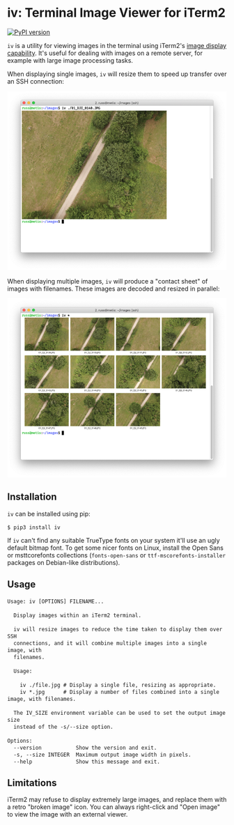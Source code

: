 # iv: Terminal Image Viewer for iTerm2
[![PyPI version](https://badge.fury.io/py/iv.svg)](https://badge.fury.io/py/iv)

`iv` is a utility for viewing images in the terminal using iTerm2's [image display capability](https://www.iterm2.com/documentation-images.html). It's useful for dealing with images on a remote server, for example with large image processing tasks.

When displaying single images, `iv` will resize them to speed up
transfer over an SSH connection:

![iv displaying a single image](https://github.com/russss/iv/raw/master/images/single.png)

When displaying multiple images, `iv` will produce a "contact sheet"
of images with filenames. These images are decoded and resized in
parallel:

![iv displaying multiple images](https://github.com/russss/iv/raw/master/images/multi.png)

## Installation

`iv` can be installed using pip:

	$ pip3 install iv

If `iv` can't find any suitable TrueType fonts on your system it'll use
an ugly default bitmap font. To get some nicer fonts on Linux, install
the Open Sans or msttcorefonts collections (`fonts-open-sans` or
`ttf-mscorefonts-installer` packages on Debian-like distributions).

## Usage
```
Usage: iv [OPTIONS] FILENAME...

  Display images within an iTerm2 terminal.

  iv will resize images to reduce the time taken to display them over SSH
  connections, and it will combine multiple images into a single image, with
  filenames.

  Usage:

    iv ./file.jpg # Display a single file, resizing as appropriate.
    iv *.jpg      # Display a number of files combined into a single image, with filenames.

  The IV_SIZE environment variable can be used to set the output image size
  instead of the -s/--size option.

Options:
  --version           Show the version and exit.
  -s, --size INTEGER  Maximum output image width in pixels.
  --help              Show this message and exit.
```
## Limitations

iTerm2 may refuse to display extremely large images, and replace them with a
retro "broken image" icon. You can always right-click and "Open image"
to view the image with an external viewer.

